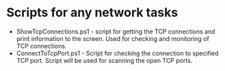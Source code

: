 # Scripts for any network tasks
- ShowTcpConnections.ps1 - script for getting the TCP connections and print information to the screen. Used for checking and monitoring of TCP connections.
- ConnectToTcpPort.ps1 - Script for checking the connection to specified TCP port. Script will be used for scanning the open TCP ports.